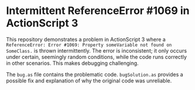 # Intermittent ReferenceError #1069 in ActionScript 3

This repository demonstrates a problem in ActionScript 3 where a `ReferenceError: Error #1069: Property someVariable not found on SomeClass.` is thrown intermittently. The error is inconsistent; it only occurs under certain, seemingly random conditions, while the code runs correctly in other scenarios.  This makes debugging challenging.

The `bug.as` file contains the problematic code. `bugSolution.as` provides a possible fix and explanation of why the original code was unreliable.
